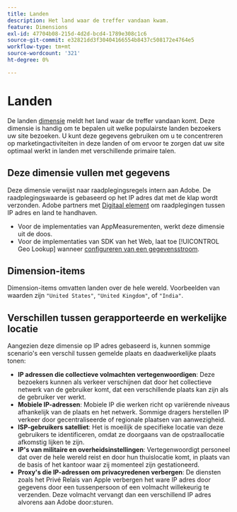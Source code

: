 ```yaml
---
title: Landen
description: Het land waar de treffer vandaan kwam.
feature: Dimensions
exl-id: 47704b08-215d-4d2d-bcd4-1789e308c1c6
source-git-commit: e32821dd3f30404166554b8437c508172e4764e5
workflow-type: tm+mt
source-wordcount: '321'
ht-degree: 0%

---
```


# Landen

De landen [dimensie](overview.md) meldt het land waar de treffer vandaan komt. Deze dimensie is handig om te bepalen uit welke populairste landen bezoekers uw site bezoeken. U kunt deze gegevens gebruiken om u te concentreren op marketingactiviteiten in deze landen of om ervoor te zorgen dat uw site optimaal werkt in landen met verschillende primaire talen.

## Deze dimensie vullen met gegevens

Deze dimensie verwijst naar raadplegingsregels intern aan Adobe. De raadplegingswaarde is gebaseerd op het IP adres dat met de klap wordt verzonden. Adobe partners met [Digitaal element](https://www.digitalelement.com/) om raadplegingen tussen IP adres en land te handhaven.

* Voor de implementaties van AppMeasurementen, werkt deze dimensie uit de doos.
* Voor de implementaties van SDK van het Web, laat toe [!UICONTROL Geo Lookup] wanneer [configureren van een gegevensstroom](https://experienceleague.adobe.com/docs/experience-platform/datastreams/configure.html?lang=nl-NL).

## Dimension-items

Dimension-items omvatten landen over de hele wereld. Voorbeelden van waarden zijn `"United States"`, `"United Kingdom"`, of `"India"`.

## Verschillen tussen gerapporteerde en werkelijke locatie

Aangezien deze dimensie op IP adres gebaseerd is, kunnen sommige scenario&#39;s een verschil tussen gemelde plaats en daadwerkelijke plaats tonen:

* **IP adressen die collectieve volmachten vertegenwoordigen**: Deze bezoekers kunnen als verkeer verschijnen dat door het collectieve netwerk van de gebruiker komt, dat een verschillende plaats kan zijn als de gebruiker ver werkt.
* **Mobiele IP-adressen**: Mobiele IP die werken richt op variërende niveaus afhankelijk van de plaats en het netwerk. Sommige dragers herstellen IP verkeer door gecentraliseerde of regionale plaatsen van aanwezigheid.
* **ISP-gebruikers satelliet**: Het is moeilijk de specifieke locatie van deze gebruikers te identificeren, omdat ze doorgaans van de opstraallocatie afkomstig lijken te zijn.
* **IP&#39;s van militaire en overheidsinstellingen**: Vertegenwoordigt personeel dat over de hele wereld reist en door hun thuislocatie komt, in plaats van de basis of het kantoor waar zij momenteel zijn gestationeerd.
* **Proxy&#39;s die IP-adressen om privacyredenen verbergen**: De diensten zoals het Privé Relais van Apple verbergen het ware IP adres door gegevens door een tussenpersoon of een volmacht willekeurig te verzenden. Deze volmacht vervangt dan een verschillend IP adres alvorens aan Adobe door:sturen.
